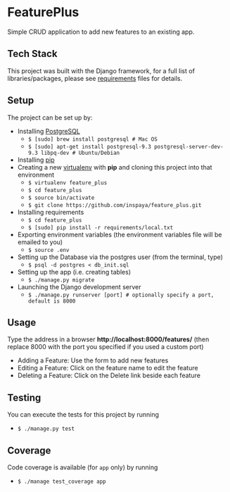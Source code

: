 FeaturePlus
============
Simple CRUD application to add new features to an existing app.

Tech Stack
----------
This project was built with the Django framework, for a full list of libraries/packages,
please see [requirements](https://github.com/inspaya/feature_plus/tree/develop/requirements) files for details.

Setup
-----
The project can be set up by:
* Installing [PostgreSQL](http://www.postgresql.org/download/linux/ubuntu/) 
  * ```$ [sudo] brew install postgresql # Mac OS```
  * ```$ [sudo] apt-get install postgresql-9.3 postgresql-server-dev-9.3 libpq-dev # Ubuntu/Debian```
* Installing [pip](http://pip.readthedocs.org/en/latest/installing.html)
* Creating a new [virtualenv](http://virtualenv.readthedocs.org/en/latest/installation.html)
with **pip** and cloning this project into that environment
  * ```$ virtualenv feature_plus```
  * ```$ cd feature_plus```
  * ```$ source bin/activate```
  * ```$ git clone https://github.com/inspaya/feature_plus.git```
* Installing requirements
  * ```$ cd feature_plus```
  * ```$ [sudo] pip install -r requirements/local.txt```
* Exporting environment variables (the environment variables file will be emailed to you)
  * ```$ source .env```
* Setting up the Database via the postgres user (from the terminal, type)
  * ```$ psql -d postgres < db_init.sql```
* Setting up the app (i.e. creating tables) 
  * ```$ ./manage.py migrate```
* Launching the Django development server
  * ```$ ./manage.py runserver [port] # optionally specify a port, default is 8000```

Usage
-----
Type the address in a browser **http://localhost:8000/features/** (then replace 8000 with the port you specified
if you used a custom port)
* Adding a Feature: Use the form to add new features
* Editing a Feature: Click on the feature name to edit the feature
* Deleting a Feature: Click on the Delete link beside each feature

Testing
-------
You can execute the tests for this project by running 
  * ```$ ./manage.py test```

Coverage
--------
Code coverage is available (for ```app``` only) by running
  * ```$ ./manage test_coverage app```
